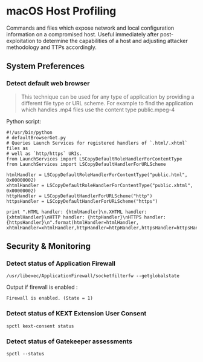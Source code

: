 # macOS Host Profiling
Commands and files which expose network and local configuration information on a compromised host. Useful immediately after post-exploitation to determine the capabilities of a host and adjusting attacker methodology and TTPs accordingly.

## System Preferences

### Detect default web browser
> This technique can be used for any type of application by providing a different file type or URL scheme. For example to find the application which handles .mp4 files use the content type public.mpeg-4

Python script:

```
#!/usr/bin/python
# defaultBrowserGet.py
# Queries Launch Services for registered handlers of `.html/.xhtml` files as
# well as `http/https` URIs.
from LaunchServices import LSCopyDefaultRoleHandlerForContentType
from LaunchServices import LSCopyDefaultHandlerForURLScheme

htmlHandler = LSCopyDefaultRoleHandlerForContentType("public.html", 0x00000002)
xhtmlHandler = LSCopyDefaultRoleHandlerForContentType("public.xhtml", 0x00000002)
httpHandler = LSCopyDefaultHandlerForURLScheme("http")
httpsHandler = LSCopyDefaultHandlerForURLScheme("https")

print ".HTML handler: {htmlHandler}\n.XHTML handler: {xhtmlHandler}\nHTTP handler: {httpHandler}\nHTTPS handler: {httpsHandler}\n".format(htmlHandler=htmlHandler, xhtmlHandler=xhtmlHandler,httpHandler=httpHandler,httpsHandler=httpsHandler)
```

## Security & Monitoring

### Detect status of Application Firewall
`/usr/libexec/ApplicationFirewall/socketfilterfw --getglobalstate`

Output if firewall is enabled :

`Firewall is enabled. (State = 1)`

### Detect status of KEXT Extension User Consent
`spctl kext-consent status`

### Detect status of Gatekeeper assessments
`spctl --status`